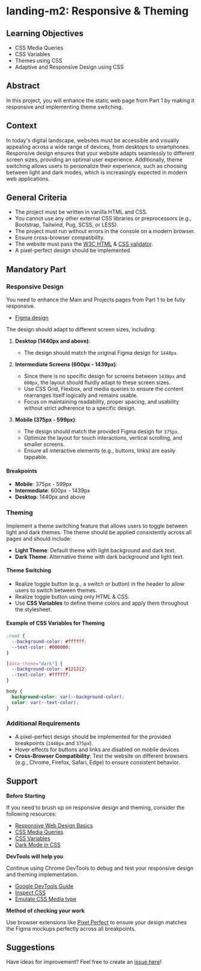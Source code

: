 # landing-m2: Responsive & Theming

## Learning Objectives

- CSS Media Queries
- CSS Variables
- Themes using CSS
- Adaptive and Responsive Design using CSS

## Abstract

In this project, you will enhance the static web page from Part 1 by making it responsive and implementing theme switching.

## Context

In today's digital landscape, websites must be accessible and visually appealing across a wide range of devices, from desktops to smartphones. Responsive design ensures that your website adapts seamlessly to different screen sizes, providing an optimal user experience. Additionally, theme switching allows users to personalize their experience, such as choosing between light and dark modes, which is increasingly expected in modern web applications.

## General Criteria

- The project must be written in vanilla HTML and CSS.
- You cannot use any other external CSS libraries or preprocessors (e.g., Bootstrap, Tailwind, Pug, SCSS, or LESS).
- The project must run without errors in the console on a modern browser.
- Ensure cross-browser compatibility.
- The website must pass the [W3C HTML](https://validator.w3.org/) & [CSS validator](http://jigsaw.w3.org/css-validator/).
- A pixel-perfect design should be implemented.

## Mandatory Part

### Responsive Design

You need to enhance the Main and Projects pages from Part 1 to be fully responsive.

- [Figma design](https://www.figma.com/design/LjSY8wCfM7vOkzNEhngnOL/Alem-Project-Landing)

The design should adapt to different screen sizes, including:

1. **Desktop (1440px and above)**:

   - The design should match the original Figma design for `1440px`.

2. **Intermediate Screens (600px - 1439px)**:

   - Since there is no specific design for screens between `1439px` and `600px`, the layout should fluidly adapt to these screen sizes.
   - Use CSS Grid, Flexbox, and media queries to ensure the content rearranges itself logically and remains usable.
   - Focus on maintaining readability, proper spacing, and usability without strict adherence to a specific design.

3. **Mobile (375px - 599px)**:
   - The design should match the provided Figma design for `375px`.
   - Optimize the layout for touch interactions, vertical scrolling, and smaller screens.
   - Ensure all interactive elements (e.g., buttons, links) are easily tappable.

#### Breakpoints

- **Mobile**: 375px - 599px
- **Intermediate**: 600px - 1439px
- **Desktop**: 1440px and above

### Theming

Implement a theme switching feature that allows users to toggle between light and dark themes. The theme should be applied consistently across all pages and should include:

- **Light Theme**: Default theme with light background and dark text.
- **Dark Theme**: Alternative theme with dark background and light text.

#### Theme Switching

- Realize toggle button (e.g., a switch or button) in the header to allow users to switch between themes.
- Realize toggle button using only HTML & CSS.
- Use **CSS Variables** to define theme colors and apply them throughout the stylesheet.

#### Example of CSS Variables for Theming

```css
:root {
  --background-color: #ffffff;
  --text-color: #000000;
}

[data-theme="dark"] {
  --background-color: #121212;
  --text-color: #ffffff;
}

body {
  background-color: var(--background-color);
  color: var(--text-color);
}
```

### Additional Requirements

- A pixel-perfect design should be implemented for the provided breakpoints (`1440px` and `375px`).
- Hover effects for buttons and links are disabled on mobile devices
- **Cross-Browser Compatibility**: Test the website on different browsers (e.g., Chrome, Firefox, Safari, Edge) to ensure consistent behavior.

## Support

**Before Starting**

If you need to brush up on responsive design and theming, consider the following resources:

- [Responsive Web Design Basics](https://web.dev/responsive-web-design-basics/)
- [CSS Media Queries](https://developer.mozilla.org/en-US/docs/Web/CSS/Media_Queries/Using_media_queries)
- [CSS Variables](https://developer.mozilla.org/en-US/docs/Web/CSS/Using_CSS_custom_properties)
- [Dark Mode in CSS](https://css-tricks.com/dark-modes-with-css/)

**DevTools will help you**

Continue using Chrome DevTools to debug and test your responsive design and theming implementation.

- [Google DevTools Guide](https://developer.chrome.com/docs/devtools)
- [Inspect CSS](https://developer.chrome.com/docs/devtools/css)
- [Emulate CSS Media type](https://developer.chrome.com/docs/devtools/rendering/emulate-css)

**Method of checking your work**

Use browser extensions like [Pixel Perfect](https://chromewebstore.google.com/search/Pixel%20perfect) to ensure your design matches the Figma mockups perfectly across all breakpoints.

## Suggestions

Have ideas for improvement? Feel free to create an [issue here](https://github.com/alem-platform/frontend/issues)!
